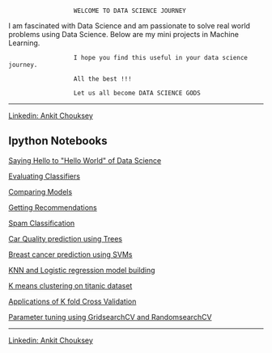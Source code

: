                       WELCOME TO DATA SCIENCE JOURNEY 

I am fascinated with Data Science and am passionate to solve real world problems using Data Science.
Below are my mini projects in Machine Learning. 

                      I hope you find this useful in your data science journey. 
                      
                      All the best !!!

                      Let us all become DATA SCIENCE GODS 


***
<div class="LI-profile-badge"  data-version="v1" data-size="medium" data-locale="en_US" data-type="horizontal" data-theme="dark" data-vanity="ankit740"><a class="LI-simple-link" href='https://in.linkedin.com/in/ankit740?trk=profile-badge'>Linkedin: Ankit Chouksey</a></div>

## Ipython Notebooks

[Saying Hello to "Hello World" of Data Science](https://www.linkedin.com/pulse/saying-hello-world-data-science-ankit-chouksey?trk=prof-post)

[Evaluating Classifiers](https://github.com/ankitom/DSG/blob/master/Evaluating%20Classifiers%20.ipynb)

[Comparing Models](https://github.com/ankitom/DSG/blob/master/Comparing%20models.ipynb)

[Getting Recommendations](https://github.com/ankitom/DSG/blob/master/Recommendations.ipynb)

[Spam Classification](https://github.com/ankitom/DSG/blob/master/Spam%20classification.ipynb)

[Car Quality prediction using Trees](https://github.com/ankitom/DSG/blob/master/Decision%20trees%20-%20Car%20Quality%20prediction.ipynb)

[Breast cancer prediction using SVMs](https://github.com/ankitom/DSG/blob/master/SVMs%20Breast%20Cancer%20detection.ipynb)

[KNN and Logistic regression model building](https://github.com/ankitom/DSG/blob/master/Model%20building%20KNN%20and%20Logreg.ipynb)

[K means clustering on titanic dataset](https://github.com/ankitom/DSG/blob/master/K%20means%20Clustering.ipynb)

[Applications of K fold Cross Validation](https://github.com/ankitom/DSG/blob/master/Cross%20validation%20applications.ipynb)

[Parameter tuning using GridsearchCV and RandomsearchCV](https://github.com/ankitom/DSG/blob/master/Efficient%20Parameter%20Tuning.ipynb)



***
<div class="LI-profile-badge"  data-version="v1" data-size="medium" data-locale="en_US" data-type="horizontal" data-theme="dark" data-vanity="ankit740"><a class="LI-simple-link" href='https://in.linkedin.com/in/ankit740?trk=profile-badge'>Linkedin: Ankit Chouksey</a></div>
